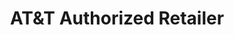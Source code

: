 ---
title: "AT&T Authorized Retailer"
url: /layton/atandt-authorized-retailer/
shop: mobile phone
---